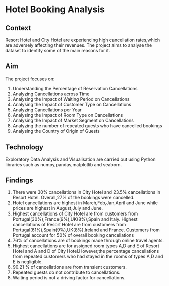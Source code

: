 # Hotel Booking Analysis

## Context
Resort Hotel and City Hotel are experiencing high cancellation rates,which are adversely affecting their revenues. The project aims to analyse the dataset to identify some of the main reasons for it.

## Aim
The project focuses on:
1) Understanding the Percentage of Reservation Cancellations
2) Analyzing Cancellations across Time
3) Analysing the Impact of Waiting Period on Cancellations
4) Analysing the Impact of Customer Type on Cancellations
5) Analyzing Cancellations per Year
6) Analysing the Impact of Room Type on Cancellations
7) Analysing the Impact of Market Segment on Cancellations
8) Analyzing the number of repeated guests who have cancelled bookings
9) Analysing the Country of Origin of Guests

## Technology 
Exploratory Data Analysis and Visualisation are carried out using Python libraries such as numpy,pandas,matplotlib and seaborn.

## Findings
1) There were 30% cancellations in City Hotel and 23.5% cancellations in Resort Hotel. 
   Overall,27% of the bookings were cancelled.
2) Hotel cancellations are highest in March,Feb,Jan,April and June while prices are highest in August,July and June.
3) Highest cancellations of City Hotel are from customers from Portugal(30%),France(9%),UK(8%),Spain and Italy. 
   Highest cancellations of Resort Hotel are from customers from Portugal(61%),Spain(9%),UK(8%),Ireland and France.
   Customers from Portugal account for 50% of overall booking cancellations
4) 76% of cancellations are of bookings made through online travel agents.
5) Highest cancellations are for assigned room types A,D and E of Resort Hotel and A and D of City Hotel.However,the percentage    cancellations from repeated customers who had stayed in the rooms of types A,D and E is negligible.
6) 90.21 % of cancellations are from transient customers.
7) Repeated guests do not contribute to cancellations.
8) Waiting period is not a driving factor for cancellations.

